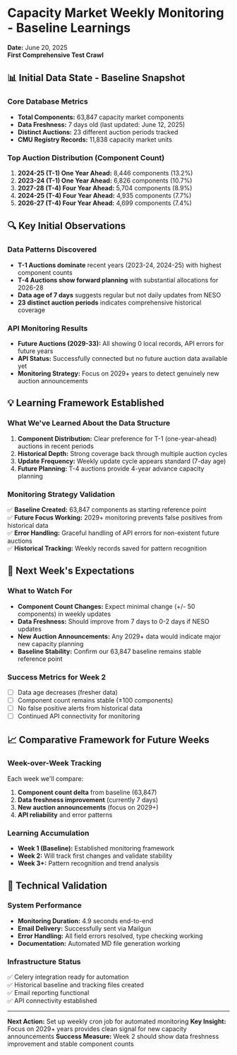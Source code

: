 # Capacity Market Weekly Monitoring - Baseline Learnings
**Date:** June 20, 2025  
**First Comprehensive Test Crawl**

## 📊 Initial Data State - Baseline Snapshot

### Core Database Metrics
- **Total Components:** 63,847 capacity market components
- **Data Freshness:** 7 days old (last updated: June 12, 2025)
- **Distinct Auctions:** 23 different auction periods tracked
- **CMU Registry Records:** 11,838 capacity market units

### Top Auction Distribution (Component Count)
1. **2024-25 (T-1) One Year Ahead:** 8,446 components (13.2%)
2. **2023-24 (T-1) One Year Ahead:** 6,826 components (10.7%)  
3. **2027-28 (T-4) Four Year Ahead:** 5,704 components (8.9%)
4. **2024-25 (T-4) Four Year Ahead:** 4,935 components (7.7%)
5. **2026-27 (T-4) Four Year Ahead:** 4,699 components (7.4%)

## 🔍 Key Initial Observations

### Data Patterns Discovered
- **T-1 Auctions dominate** recent years (2023-24, 2024-25) with highest component counts
- **T-4 Auctions show forward planning** with substantial allocations for 2026-28
- **Data age of 7 days** suggests regular but not daily updates from NESO
- **23 distinct auction periods** indicates comprehensive historical coverage

### API Monitoring Results
- **Future Auctions (2029-33):** All showing 0 local records, API errors for future years
- **API Status:** Successfully connected but no future auction data available yet
- **Monitoring Strategy:** Focus on 2029+ years to detect genuinely new auction announcements

## 💡 Learning Framework Established

### What We've Learned About the Data Structure
1. **Component Distribution:** Clear preference for T-1 (one-year-ahead) auctions in recent periods
2. **Historical Depth:** Strong coverage back through multiple auction cycles  
3. **Update Frequency:** Weekly update cycle appears standard (7-day age)
4. **Future Planning:** T-4 auctions provide 4-year advance capacity planning

### Monitoring Strategy Validation
✅ **Baseline Created:** 63,847 components as starting reference point  
✅ **Future Focus Working:** 2029+ monitoring prevents false positives from historical data  
✅ **Error Handling:** Graceful handling of API errors for non-existent future auctions  
✅ **Historical Tracking:** Weekly records saved for pattern recognition  

## 🎯 Next Week's Expectations

### What to Watch For
- **Component Count Changes:** Expect minimal change (+/- 50 components) in weekly updates
- **Data Freshness:** Should improve from 7 days to 0-2 days if NESO updates
- **New Auction Announcements:** Any 2029+ data would indicate major new capacity planning
- **Baseline Stability:** Confirm our 63,847 baseline remains stable reference point

### Success Metrics for Week 2
- [ ] Data age decreases (fresher data)
- [ ] Component count remains stable (±100 components)  
- [ ] No false positive alerts from historical data
- [ ] Continued API connectivity for monitoring

## 📈 Comparative Framework for Future Weeks

### Week-over-Week Tracking
Each week we'll compare:
1. **Component count delta** from baseline (63,847)
2. **Data freshness improvement** (currently 7 days)
3. **New auction announcements** (focus on 2029+)
4. **API reliability** and error patterns

### Learning Accumulation
- **Week 1 (Baseline):** Established monitoring framework
- **Week 2:** Will track first changes and validate stability
- **Week 3+:** Pattern recognition and trend analysis

## 🔧 Technical Validation

### System Performance
- **Monitoring Duration:** 4.9 seconds end-to-end
- **Email Delivery:** Successfully sent via Mailgun
- **Error Handling:** All field errors resolved, type checking working
- **Documentation:** Automated MD file generation working

### Infrastructure Status
✅ Celery integration ready for automation  
✅ Historical baseline and tracking files created  
✅ Email reporting functional  
✅ API connectivity established  

---

**Next Action:** Set up weekly cron job for automated monitoring
**Key Insight:** Focus on 2029+ years provides clean signal for new capacity announcements
**Success Measure:** Week 2 should show data freshness improvement and stable component counts